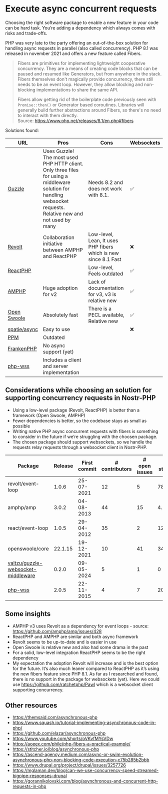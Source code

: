 # Execute async concurrent requests

Choosing the right software package to enable a new feature in your code can be hard task. You’re adding a dependency which always comes with risks and trade-offs.

PHP was very late to the party offering an out-of-the-box solution for handling async requests in parallel (also called concurrency). PHP 8.1 was released in november 2021 and offers a new feature called Fibers.

> Fibers are primitives for implementing lightweight cooperative concurrency. They are a means of creating code blocks that can be paused and resumed like Generators, but from anywhere in the stack. Fibers themselves don't magically provide concurrency, there still needs to be an event loop. However, they allow blocking and non-blocking implementations to share the same API.
>
> Fibers allow getting rid of the boilerplate code previously seen with `Promise::then()` or Generator based coroutines. Libraries will generally build further abstractions around Fibers, so there's no need to interact with them directly.  
> Source: https://www.php.net/releases/8.1/en.php#fibers

Solutions found:

| 	URL                                                            | 	Pros                                                                                                                                                           | 	Cons                                                           |	Websockets |
|-----------------------------------------------------------------|-----------------------------------------------------------------------------------------------------------------------------------------------------------------|-----------------------------------------------------------------|----|
| [Guzzle](https://github.com/valtzu/guzzle-websocket-middleware) | Uses Guzzle! The most used PHP HTTP client. Only three files for using a middleware solution for handling websocket requests.	Relative new and not used by many | Needs 8.2 and does not work with 8.1.                           |	✅ |
| [Revolt](https://revolt.run/)  | Collaboration initiative between AMPHP and ReactPHP 		                                                                                                          | Low-level, Lean, It uses PHP fibers which is new since 8.1 Fast | ❌ |
| [ReactPHP](https://reactphp.org/)	                              |                                                                                                                                                                 | 	Low-level, Feels outdated	                                     | ✅ |    
| [AMPHP](https://github.com/amphp)	                              | Huge adoption for v2                                                                                                                                            | Lack of documentation for v3, v3 is relative new                |	✅ |
| [Open Swoole](https://openswoole.com/)                          | 	Absolutely fast                                                                                                                                                | There is a PECL available,	Relative new                         | 	✅ |
| [spatie/async](https://github.com/spatie/async)                 | 	Easy to use                                                                                                                                                    | 	                                                               |	❌ |
| [PPM](https://github.com/php-pm/php-pm)                         | 		Outdated                                                                                                                                                      |                                                                 | |                  
| [FrankenPHP](https://frankenphp.dev/)                           | 		No async support (yet)                                                                                                                                        |                                                                 | |     
| [php-wss](https://github.com/arthurkushman/php-wss)             | Includes a client and server implementation                                                                                                                     |                                                                 |                        

## Considerations while choosing an solution for supporting concurrency requests in Nostr-PHP

- Using a low-level package (Revolt, ReactPHP) is better than a framework (Open Swoole, AMPHP)
- Fewer dependencies is better, so the codebase stays as small as possible
- Writing native PHP async concurrent requests with fibers is something to consider in the future if we’re struggling with the choosen package.
- The chosen package should support websockets, so we handle the requests relay requests through a websocket client in Nostr-PHP.

| Package            | 	Release | First commit | # contributors | # open issues | # stars | 	# installs | # dependencies | Date noted  |
|--------------------|----------|--------------|----------------|---------------|---------|-------------|----------------|-------------|
| revolt/event-loop	 | 1.0.6    | 25-07-2021	  | 12             | 	5            | 	786    | 	6.699.383	 | 10             | 	19-08-2024 | 
| amphp/amp	         | 3.0.2	   | 04-08-2013   | 	44            | 	15           | 	4.186  | 	69.818.475 | 	13            | 	19-08-2024 |
| react/event-loop	  | 1.0.5    | 	29-04-2012  | 	35            | 	2            | 	1231   | 	59.180.077 | 	4             | 	20-08-2024 | 
| openswoole/core    | 	22.1.15 | 	19-12-2021  | 	10            | 	41	          | 344	    | 334.441     | 	71            | 	19-08-2024 |
| [valtzu/guzzle-websocket-middleware](https://github.com/valtzu/guzzle-websocket-middleware)		  | 0.2.0	   | 09-05-2024   | 5	             | 1             | 	0      | 29          | 1              | 04-10-2024  |
| [php-wss](https://github.com/arthurkushman/php-wss) | 2.0.5 | 22-11-2015   | 4              | 7             | 209     | 720.885     | 5              | 04-10-2024  |

## Some insights

- AMPHP v3 uses Revolt as a dependency for event loops - source: https://github.com/amphp/amp/issues/428
- ReactPHP and AMPHP are similar and both async framework
- Revolt seems to be up-to-date and is easier in use
- Open Swoole is relative new and also had some drama in the past
- For a solid, low-level integration ReactPHP seems to be the right dependency
- My expectation the adoption Revolt will increase and is the best option for the future. It’s also much leaner compared to ReactPHP as it’s using the new fibers feature since PHP 8.1. As far as I researched and found, there is no support in the package for websockets (yet). Here we could use https://github.com/ratchetphp/Pawl which is a websocket client supporting concurrency.

## Other resources

- https://themsaid.com/asynchronous-php
- https://www.squash.io/tutorial-implementing-asynchronous-code-in-php/
- https://github.com/elazar/asynchronous-php
- https://www.youtube.com/shorts/oVKvfMYsVDw
- https://aoeex.com/phile/php-fibers-a-practical-example/
- https://stitcher.io/blog/asynchronous-php
- https://ascend-agency.medium.com/async-or-swim-evolution-asynchronous-php-non-blocking-code-execution-c75b285b2bbb
- https://www.drupal.org/project/drupal/issues/3257726
- https://mglaman.dev/blog/can-we-use-concurrency-speed-streamed-bigpipe-responses-drupal
- https://gorannikolovski.com/blog/asynchronous-and-concurrent-http-requests-in-php